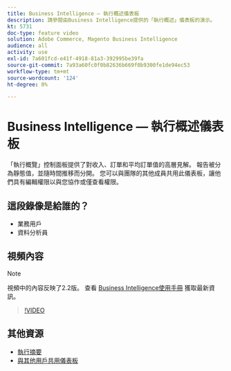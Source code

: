 ```yaml
---
title: Business Intelligence — 執行概述儀表板
description: 請參閱由Business Intelligence提供的「執行概述」儀表板的演示。
kt: 5731
doc-type: feature video
solution: Adobe Commerce, Magento Business Intelligence
audience: all
activity: use
exl-id: 7a601fcd-e41f-4918-81a3-392995be39fa
source-git-commit: 7a93a60fc0f0b82636b669f0b9300fe1de94ec53
workflow-type: tm+mt
source-wordcount: '124'
ht-degree: 0%

---
```


# Business Intelligence — 執行概述儀表板

「執行概覽」控制面板提供了對收入、訂單和平均訂單值的高層見解。 報告被分為靜態值，並隨時間推移而分開。 您可以與團隊的其他成員共用此儀表板，讓他們具有編輯權限以與您協作或僅查看權限。

## 這段錄像是給誰的？

- 業務用戶
- 資料分析員

## 視頻內容

>[!NOTE]
>
>視頻中的內容反映了2.2版。 查看 [Business Intelligence使用手冊](https://docs.magento.com/mbi/) 獲取最新資訊。

>[!VIDEO](https://video.tv.adobe.com/v/35986?quality=12&learn=on)

## 其他資源

- [執行摘要](https://docs.magento.com/mbi/data-user/dashboards/dashboards-pro.html#executive-summary-guest-checkout-allowed)
- [與其他用戶共用儀表板](https://docs.magento.com/mbi/data-user/dashboards/share-dashboard-with-users.html)
